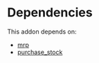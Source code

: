 # Dependencies

This addon depends on:

- [mrp](https://github.com/bringout/oca-ocb-mrp/tree/4269a50148a6094a51e088d2ef69a6430f5da390/odoo-bringout-oca-ocb-mrp)
- [purchase_stock](https://github.com/bringout/oca-ocb-warehouse/tree/9281cf64e8c89d4224a778a2e3c7eefc255a1add/odoo-bringout-oca-ocb-purchase_stock)
